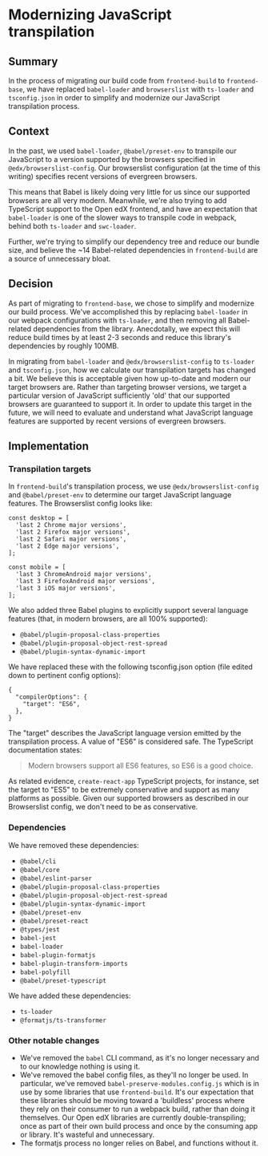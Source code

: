 # Modernizing JavaScript transpilation

## Summary

In the process of migrating our build code from `frontend-build` to `frontend-base`, we have replaced `babel-loader` and `browserslist` with `ts-loader` and `tsconfig.json` in order to simplify and modernize our JavaScript transpilation process.

## Context

In the past, we used `babel-loader`, `@babel/preset-env` to transpile our JavaScript to a version supported by the browsers specified in `@edx/browserslist-config`.  Our browserslist configuration (at the time of this writing) specifies recent versions of evergreen browsers.

This means that Babel is likely doing very little for us since our supported browsers are all very modern.  Meanwhile, we're also trying to add TypeScript support to the Open edX frontend, and have an expectation that `babel-loader` is one of the slower ways to transpile code in webpack, behind both `ts-loader` and `swc-loader`.

Further, we're trying to simplify our dependency tree and reduce our bundle size, and believe the ~14 Babel-related dependencies in `frontend-build` are a source of unnecessary bloat.

## Decision

As part of migrating to `frontend-base`, we chose to simplify and modernize our build process.  We've accomplished this by replacing `babel-loader` in our webpack configurations with `ts-loader`, and then removing all Babel-related dependencies from the library.  Anecdotally, we expect this will reduce build times by at least 2-3 seconds and reduce this library's dependencies by roughly 100MB.

In migrating from `babel-loader` and `@edx/browserslist-config` to `ts-loader` and `tsconfig.json`, how we calculate our transpilation targets has changed a bit.  We believe this is acceptable given how up-to-date and modern our target browsers are.  Rather than targeting browser versions, we target a particular version of JavaScript sufficiently 'old' that our supported browsers are guaranteed to support it.  In order to update this target in the future, we will need to evaluate and understand what JavaScript language features are supported by recent versions of evergreen browsers.

## Implementation

### Transpilation targets

In `frontend-build`'s transpilation process, we use `@edx/browserslist-config` and `@babel/preset-env` to determine our target JavaScript language features.  The Browserslist config looks like:

```
const desktop = [
  'last 2 Chrome major versions',
  'last 2 Firefox major versions',
  'last 2 Safari major versions',
  'last 2 Edge major versions',
];

const mobile = [
  'last 3 ChromeAndroid major versions',
  'last 3 FirefoxAndroid major versions',
  'last 3 iOS major versions',
];
```

We also added three Babel plugins to explicitly support several language features (that, in modern browsers, are all 100% supported):

- `@babel/plugin-proposal-class-properties`
- `@babel/plugin-proposal-object-rest-spread`
- `@babel/plugin-syntax-dynamic-import`

We have replaced these with the following tsconfig.json option (file edited down to pertinent config options):

```
{
  "compilerOptions": {
    "target": "ES6",
  },
}
```

The "target" describes the JavaScript language version emitted by the transpilation process.  A value of "ES6" is considered safe.  The TypeScript documentation states:

> Modern browsers support all ES6 features, so ES6 is a good choice.

As related evidence, `create-react-app` TypeScript projects, for instance, set the target to "ES5" to be extremely conservative and support as many platforms as possible.  Given our supported browsers as described in our Browserslist config, we don't need to be as conservative.

### Dependencies

We have removed these dependencies:

- `@babel/cli`
- `@babel/core`
- `@babel/eslint-parser`
- `@babel/plugin-proposal-class-properties`
- `@babel/plugin-proposal-object-rest-spread`
- `@babel/plugin-syntax-dynamic-import`
- `@babel/preset-env`
- `@babel/preset-react`
- `@types/jest`
- `babel-jest`
- `babel-loader`
- `babel-plugin-formatjs`
- `babel-plugin-transform-imports`
- `babel-polyfill`
- `@babel/preset-typescript`

We have added these dependencies:

- `ts-loader`
- `@formatjs/ts-transformer`

### Other notable changes

- We've removed the `babel` CLI command, as it's no longer necessary and to our knowledge nothing is using it.
- We've removed the babel config files, as they'll no longer be used.  In particular, we've removed `babel-preserve-modules.config.js` which is in use by some libraries that use `frontend-build`.  It's our expectation that these libraries should be moving toward a 'buildless' process where they rely on their consumer to run a webpack build, rather than doing it themselves.  Our Open edX libraries are currently double-transpiling; once as part of their own build process and once by the consuming app or library.  It's wasteful and unnecessary.
- The formatjs process no longer relies on Babel, and functions without it.
